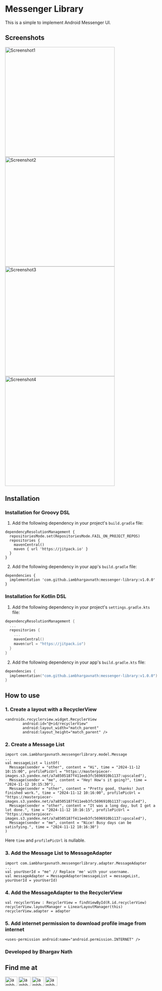 # Messenger Library
This is a simple to implement Android Messenger UI.

## Screenshots
<img align="center" src="https://github.com/iambhargavnath/messenger-library/blob/master/Screenshot1.png" alt="Screenshot1" width="360"/>
<img align="center" src="https://github.com/iambhargavnath/messenger-library/blob/master/Screenshot2.png" alt="Screenshot2" width="360"/>
<img align="center" src="https://github.com/iambhargavnath/messenger-library/blob/master/Screenshot3.png" alt="Screenshot3" width="360"/>
<img align="center" src="https://github.com/iambhargavnath/messenger-library/blob/master/Screenshot4.png" alt="Screenshot4" width="360"/>

## Installation

### Installation for Groovy DSL

1. Add the following dependency in your project's `build.gradle` file:
```
dependencyResolutionManagement {
  repositoriesMode.set(RepositoriesMode.FAIL_ON_PROJECT_REPOS)
  repositories {
    mavenCentral()
    maven { url 'https://jitpack.io' }
  }
}
```

2. Add the following dependency in your app's `build.gradle` file:
```
dependencies {
  implementation 'com.github.iambhargavnath:messenger-library:v1.0.0'
}
```

### Installation for Kotlin DSL

1. Add the following dependency in your project's `settings.gradle.kts` file:
```kotlin
dependencyResolutionManagement {
  ...
  repositories {
    ...
    mavenCentral()
    maven(url = "https://jitpack.io")
  }
}
```

2. Add the following dependency in your app's `build.gradle.kts` file:
```kotlin
dependencies {
  implementation("com.github.iambhargavnath:messenger-library:v1.0.0")
}
```

## How to use

### 1. Create a layout with a RecyclerView
```Example code in XML
<androidx.recyclerview.widget.RecyclerView
        android:id="@+id/recyclerView"
        android:layout_width="match_parent"
        android:layout_height="match_parent" />
```

### 2. Create a Message List
```Example code in Kotlin
import com.iambhargavnath.messengerlibrary.model.Message
...
val messageList = listOf(
  Message(sender = "other", content = "Hi", time = "2024-11-12 10:15:00", profilePicUrl = "https://masterpiecer-images.s3.yandex.net/a7a8505187f411eeb3fc5696910b1137:upscaled"),
  Message(sender = "me", content = "Hey! How's it going?", time = "2024-11-12 10:15:30"),
  Message(sender = "other", content = "Pretty good, thanks! Just finished work.", time = "2024-11-12 10:16:00", profilePicUrl = "https://masterpiecer-images.s3.yandex.net/a7a8505187f411eeb3fc5696910b1137:upscaled"),
  Message(sender = "other", content = "It was a long day, but I got a lot done.", time = "2024-11-12 10:16:15", profilePicUrl = "https://masterpiecer-images.s3.yandex.net/a7a8505187f411eeb3fc5696910b1137:upscaled"),
  Message(sender = "me", content = "Nice! Busy days can be satisfying.", time = "2024-11-12 10:16:30")
)
```
Here `time` and `profilePicUrl` is nullable.

### 3. Add the Message List to MessageAdapter
```Example Code in Kotlin
import com.iambhargavnath.messengerlibrary.adapter.MessageAdapter
...
val yourUserId = "me" // Replace 'me' with your username.
val messageAdapter = MessageAdapter(messageList = messageList, yourUserId = yourUserId)
```

### 4. Add the MessageAdapter to the RecyclerView
```Example Code in Kotlin
val recyclerView : RecyclerView = findViewById(R.id.recyclerView)
recyclerView.layoutManager = LinearLayoutManager(this)
recyclerView.adapter = adapter
```

### 5. Add internet permission to download profile image from internet
```Example Code in AndroidManifest.xml
<uses-permission android:name="android.permission.INTERNET" />
```

### Developed by Bhargav Nath
## Find me at
<p align="left">
<a href="https://twitter.com/iambhargavnath" target="blank"><img align="center" src="https://raw.githubusercontent.com/rahuldkjain/github-profile-readme-generator/master/src/images/icons/Social/twitter.svg" alt="iambhargavnath" height="30" width="40" /></a>
<a href="https://linkedin.com/in/iambhargavnath" target="blank"><img align="center" src="https://raw.githubusercontent.com/rahuldkjain/github-profile-readme-generator/master/src/images/icons/Social/linked-in-alt.svg" alt="iambhargavnath" height="30" width="40" /></a>
<a href="https://fb.com/iambhargavnath" target="blank"><img align="center" src="https://raw.githubusercontent.com/rahuldkjain/github-profile-readme-generator/master/src/images/icons/Social/facebook.svg" alt="iambhargavnath" height="30" width="40" /></a>
<a href="https://instagram.com/iambhargavnath" target="blank"><img align="center" src="https://raw.githubusercontent.com/rahuldkjain/github-profile-readme-generator/master/src/images/icons/Social/instagram.svg" alt="iambhargavnath" height="30" width="40" /></a>
</p>
